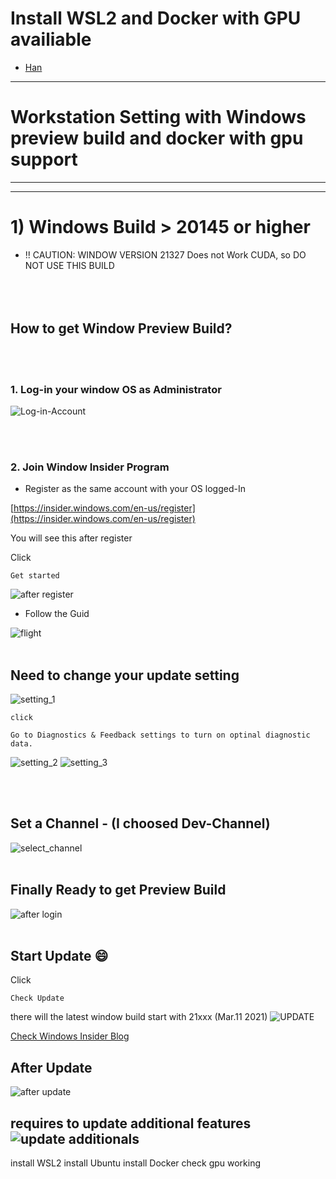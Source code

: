 <br/><br/>
# Install WSL2 and Docker with GPU availiable

 - [Han](https://github.com/seunghwan1228) 
---

# Workstation Setting with Windows preview build and docker with gpu support

---

---
# 1) Windows Build > 20145 or higher
   - !! CAUTION: WINDOW VERSION 21327 Does not Work CUDA, so DO NOT USE THIS BUILD
<br/><br/><br/><br/>

## How to get Window Preview Build?
<br/><br/>
### 1. Log-in your window OS as Administrator

![Log-in-Account](assets/window_login.png)

<br/><br/>

### 2. Join Window Insider Program

- Register as the same account with your OS logged-In

[https://insider.windows.com/en-us/register](https://insider.windows.com/en-us/register)

You will see this after register

Click 
```
Get started
```

![after register](assets/after_register.png)



- Follow the Guid

![flight](assets/update_flight.png)
<br/><br/>
## Need to change your update setting

![setting_1](assets/insider_setting_1.png)
```
click 

Go to Diagnostics & Feedback settings to turn on optinal diagnostic data.
```
![setting_2](assets/insider_setting_2.png)
![setting_3](assets/insider_setting_3.png)

<br/><br/>
## Set a Channel  - (I choosed Dev-Channel)

![select_channel](assets/insider_setting_channel.png)
<br/><br/>

## Finally Ready to get Preview Build
![after login](assets/how_should_look.png)
<br/><br/>
##  Start Update :smile:

Click
```
Check Update
```
there will the latest window build start with 21xxx (Mar.11 2021)
![UPDATE](assets/update_feature.png)

[Check Windows Insider Blog](https://blogs.windows.com/windows-insider/)

## After Update
![after update](assets/after_update.png)

requires to update additional features
![update additionals](assets/update_additional.png)
----------




install WSL2
install Ubuntu
install Docker
check gpu working
